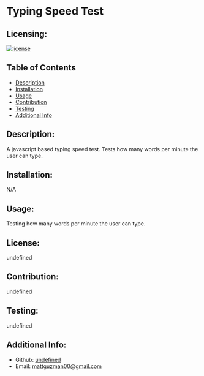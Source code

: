 # Typing Speed Test
  ## Licensing:
  [![license](https://img.shields.io/badge/license-undefined-blue)](https://shields.io)
  ## Table of Contents 
  - [Description](#description)
  - [Installation](#installation)
  - [Usage](#usage)
  - [Contribution](#contribution)
  - [Testing](#testing)
  - [Additional Info](#additional-info)
  ## Description:
  A javascript based typing speed test. Tests how many words per minute the user can type.
  ## Installation:
  N/A
  ## Usage:
  Testing how many words per minute the user can type.
  ## License:
  undefined
  ## Contribution:
  undefined
  ## Testing:
  undefined
  ## Additional Info:
  - Github: [undefined](https://github.com/undefined)
  - Email: mattguzman00@gmail.com 

